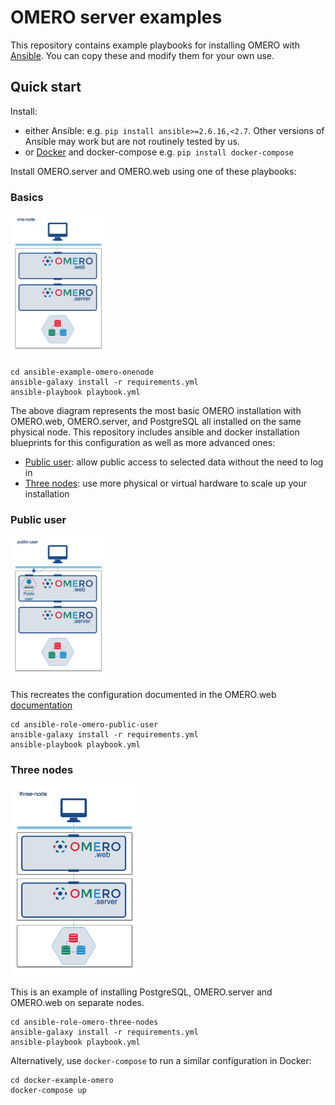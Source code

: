 OMERO server examples
=====================

This repository contains example playbooks for installing OMERO with [Ansible](https://www.ansible.com/).
You can copy these and modify them for your own use.


## Quick start

Install:

-   either Ansible: e.g. `pip install ansible>=2.6.16,<2.7`. Other versions of 
    Ansible may work but are not routinely tested by us.
-   or [Docker](https://docs.docker.com/install/) and docker-compose e.g.
    `pip install docker-compose`

Install OMERO.server and OMERO.web using one of these playbooks:

### Basics

<img src="images/one-node.png" alt="One-node OMERO" width="30%"/>

    cd ansible-example-omero-onenode
    ansible-galaxy install -r requirements.yml
    ansible-playbook playbook.yml

The above diagram represents the most basic OMERO installation with OMERO.web, OMERO.server, and
PostgreSQL all installed on the same physical node. This repository includes ansible and docker
installation blueprints for this configuration as well as more advanced ones:

 * [Public user](#public-user): allow public access to selected data without the need to log in
 * [Three nodes](#three-nodes): use more physical or virtual hardware to scale up your installation

### Public user

<img src="images/public-user.png" alt="OMERO with public user" width="30%"/>

This recreates the configuration documented in the OMERO.web [documentation](https://docs.openmicroscopy.org/latest/omero/sysadmins/public.html)


    cd ansible-role-omero-public-user
    ansible-galaxy install -r requirements.yml
    ansible-playbook playbook.yml

### Three nodes

<img src="images/three-nodes.png" alt="Three-nodes OMERO" width="40%"/>

This is an example of installing PostgreSQL, OMERO.server and OMERO.web on separate nodes.

    cd ansible-role-omero-three-nodes
    ansible-galaxy install -r requirements.yml
    ansible-playbook playbook.yml

Alternatively, use `docker-compose` to run a similar configuration in Docker:

    cd docker-example-omero
    docker-compose up

